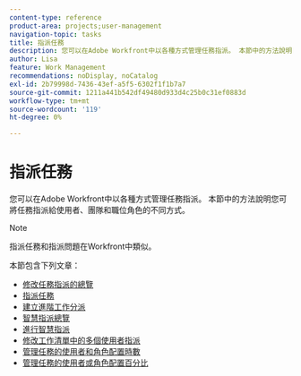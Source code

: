 ```yaml
---
content-type: reference
product-area: projects;user-management
navigation-topic: tasks
title: 指派任務
description: 您可以在Adobe Workfront中以各種方式管理任務指派。 本節中的方法說明您可將任務指派給使用者、團隊和職位角色的不同方式。
author: Lisa
feature: Work Management
recommendations: noDisplay, noCatalog
exl-id: 2b79998d-7436-43ef-a5f5-6302f1f1b7a7
source-git-commit: 1211a441b542df49480d933d4c25b0c31ef0883d
workflow-type: tm+mt
source-wordcount: '119'
ht-degree: 0%

---
```


# 指派任務

您可以在Adobe Workfront中以各種方式管理任務指派。 本節中的方法說明您可將任務指派給使用者、團隊和職位角色的不同方式。

>[!NOTE]
>
>指派任務和指派問題在Workfront中類似。

本節包含下列文章：

* [修改任務指派的總覽](../../../manage-work/tasks/assign-tasks/modify-task-assignments-overview.md)
* [指派任務](../../../manage-work/tasks/assign-tasks/assign-tasks.md)
* [建立進階工作分派](../../../manage-work/tasks/assign-tasks/create-advanced-assignments.md)
* [智慧指派總覽](../../../manage-work/tasks/assign-tasks/smart-assignments.md)
* [進行智慧指派](../../../manage-work/tasks/assign-tasks/make-smart-assignments.md)
* [修改工作清單中的多個使用者指派](../../../manage-work/tasks/assign-tasks/modify-multiple-assignments-in-task-list.md)
* [管理任務的使用者和角色配置時數](../../../manage-work/tasks/assign-tasks/manage-allocation-hours-on-tasks.md)
* [管理任務的使用者或角色配置百分比](../../../manage-work/tasks/assign-tasks/manage-allocation-percentage-on-tasks.md)
